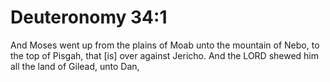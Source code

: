 # Deuteronomy 34:1

And Moses went up from the plains of Moab unto the mountain of Nebo, to the top of Pisgah, that [is] over against Jericho. And the LORD shewed him all the land of Gilead, unto Dan,